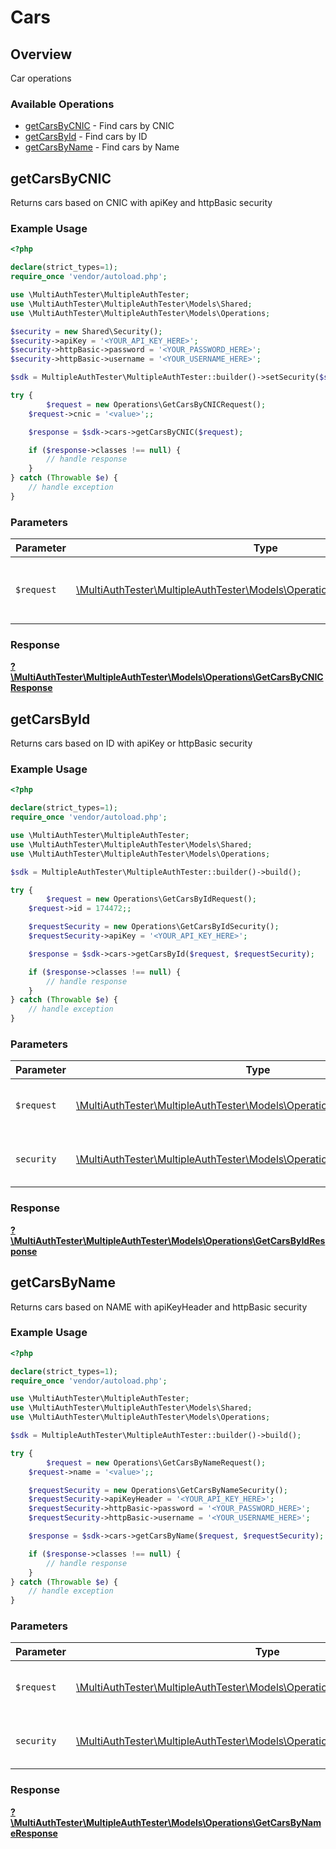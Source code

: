 # Cars


## Overview

Car operations

### Available Operations

* [getCarsByCNIC](#getcarsbycnic) - Find cars by CNIC
* [getCarsById](#getcarsbyid) - Find cars by ID
* [getCarsByName](#getcarsbyname) - Find cars by Name

## getCarsByCNIC

Returns cars based on CNIC with apiKey and  httpBasic security

### Example Usage

```php
<?php

declare(strict_types=1);
require_once 'vendor/autoload.php';

use \MultiAuthTester\MultipleAuthTester;
use \MultiAuthTester\MultipleAuthTester\Models\Shared;
use \MultiAuthTester\MultipleAuthTester\Models\Operations;

$security = new Shared\Security();
$security->apiKey = '<YOUR_API_KEY_HERE>';
$security->httpBasic->password = '<YOUR_PASSWORD_HERE>';
$security->httpBasic->username = '<YOUR_USERNAME_HERE>';

$sdk = MultipleAuthTester\MultipleAuthTester::builder()->setSecurity($security)->build();

try {
        $request = new Operations\GetCarsByCNICRequest();
    $request->cnic = '<value>';;

    $response = $sdk->cars->getCarsByCNIC($request);

    if ($response->classes !== null) {
        // handle response
    }
} catch (Throwable $e) {
    // handle exception
}
```

### Parameters

| Parameter                                                                                                                     | Type                                                                                                                          | Required                                                                                                                      | Description                                                                                                                   |
| ----------------------------------------------------------------------------------------------------------------------------- | ----------------------------------------------------------------------------------------------------------------------------- | ----------------------------------------------------------------------------------------------------------------------------- | ----------------------------------------------------------------------------------------------------------------------------- |
| `$request`                                                                                                                    | [\MultiAuthTester\MultipleAuthTester\Models\Operations\GetCarsByCNICRequest](../../Models/Operations/GetCarsByCNICRequest.md) | :heavy_check_mark:                                                                                                            | The request object to use for the request.                                                                                    |


### Response

**[?\MultiAuthTester\MultipleAuthTester\Models\Operations\GetCarsByCNICResponse](../../Models/Operations/GetCarsByCNICResponse.md)**


## getCarsById

Returns cars based on ID with apiKey or httpBasic security

### Example Usage

```php
<?php

declare(strict_types=1);
require_once 'vendor/autoload.php';

use \MultiAuthTester\MultipleAuthTester;
use \MultiAuthTester\MultipleAuthTester\Models\Shared;
use \MultiAuthTester\MultipleAuthTester\Models\Operations;

$sdk = MultipleAuthTester\MultipleAuthTester::builder()->build();

try {
        $request = new Operations\GetCarsByIdRequest();
    $request->id = 174472;;

    $requestSecurity = new Operations\GetCarsByIdSecurity();
    $requestSecurity->apiKey = '<YOUR_API_KEY_HERE>';

    $response = $sdk->cars->getCarsById($request, $requestSecurity);

    if ($response->classes !== null) {
        // handle response
    }
} catch (Throwable $e) {
    // handle exception
}
```

### Parameters

| Parameter                                                                                                                   | Type                                                                                                                        | Required                                                                                                                    | Description                                                                                                                 |
| --------------------------------------------------------------------------------------------------------------------------- | --------------------------------------------------------------------------------------------------------------------------- | --------------------------------------------------------------------------------------------------------------------------- | --------------------------------------------------------------------------------------------------------------------------- |
| `$request`                                                                                                                  | [\MultiAuthTester\MultipleAuthTester\Models\Operations\GetCarsByIdRequest](../../Models/Operations/GetCarsByIdRequest.md)   | :heavy_check_mark:                                                                                                          | The request object to use for the request.                                                                                  |
| `security`                                                                                                                  | [\MultiAuthTester\MultipleAuthTester\Models\Operations\GetCarsByIdSecurity](../../Models/Operations/GetCarsByIdSecurity.md) | :heavy_check_mark:                                                                                                          | The security requirements to use for the request.                                                                           |


### Response

**[?\MultiAuthTester\MultipleAuthTester\Models\Operations\GetCarsByIdResponse](../../Models/Operations/GetCarsByIdResponse.md)**


## getCarsByName

Returns cars based on NAME with apiKeyHeader and httpBasic security

### Example Usage

```php
<?php

declare(strict_types=1);
require_once 'vendor/autoload.php';

use \MultiAuthTester\MultipleAuthTester;
use \MultiAuthTester\MultipleAuthTester\Models\Shared;
use \MultiAuthTester\MultipleAuthTester\Models\Operations;

$sdk = MultipleAuthTester\MultipleAuthTester::builder()->build();

try {
        $request = new Operations\GetCarsByNameRequest();
    $request->name = '<value>';;

    $requestSecurity = new Operations\GetCarsByNameSecurity();
    $requestSecurity->apiKeyHeader = '<YOUR_API_KEY_HERE>';
    $requestSecurity->httpBasic->password = '<YOUR_PASSWORD_HERE>';
    $requestSecurity->httpBasic->username = '<YOUR_USERNAME_HERE>';

    $response = $sdk->cars->getCarsByName($request, $requestSecurity);

    if ($response->classes !== null) {
        // handle response
    }
} catch (Throwable $e) {
    // handle exception
}
```

### Parameters

| Parameter                                                                                                                       | Type                                                                                                                            | Required                                                                                                                        | Description                                                                                                                     |
| ------------------------------------------------------------------------------------------------------------------------------- | ------------------------------------------------------------------------------------------------------------------------------- | ------------------------------------------------------------------------------------------------------------------------------- | ------------------------------------------------------------------------------------------------------------------------------- |
| `$request`                                                                                                                      | [\MultiAuthTester\MultipleAuthTester\Models\Operations\GetCarsByNameRequest](../../Models/Operations/GetCarsByNameRequest.md)   | :heavy_check_mark:                                                                                                              | The request object to use for the request.                                                                                      |
| `security`                                                                                                                      | [\MultiAuthTester\MultipleAuthTester\Models\Operations\GetCarsByNameSecurity](../../Models/Operations/GetCarsByNameSecurity.md) | :heavy_check_mark:                                                                                                              | The security requirements to use for the request.                                                                               |


### Response

**[?\MultiAuthTester\MultipleAuthTester\Models\Operations\GetCarsByNameResponse](../../Models/Operations/GetCarsByNameResponse.md)**

